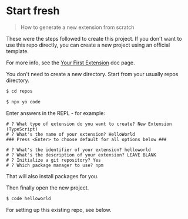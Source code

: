 # Start fresh
> How to generate a new extension from scratch

These were the steps followed to create this project. If you don't want to use this repo directly, you can create a new project using an official template.

For more info, see the [Your First Extension][] doc page.

You don't need to create a new directory. Start from your usually repos directory.

```sh
$ cd repos
```

```sh
$ npx yo code
```

Enter answers in the REPL - for example:

```
# ? What type of extension do you want to create? New Extension (TypeScript)
# ? What's the name of your extension? HelloWorld
### Press <Enter> to choose default for all options below ###

# ? What's the identifier of your extension? helloworld
# ? What's the description of your extension? LEAVE BLANK
# ? Initialize a git repository? Yes
# ? Which package manager to use? npm
```

That will also install packages for you.

Then finally open the new project.

```sh
$ code helloworld
```

For setting up this existing repo, see below.

[Your First Extension]: https://code.visualstudio.com/api/get-started/your-first-extension
